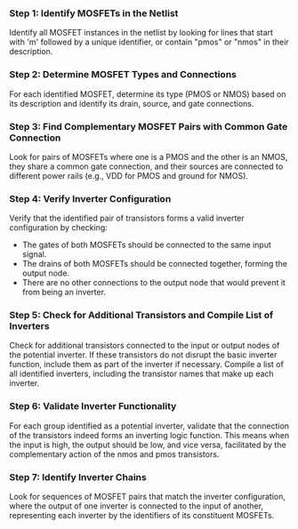 
### Step 1: Identify MOSFETs in the Netlist
Identify all MOSFET instances in the netlist by looking for lines that start with 'm' followed by a unique identifier, or contain "pmos" or "nmos" in their description.

### Step 2: Determine MOSFET Types and Connections
For each identified MOSFET, determine its type (PMOS or NMOS) based on its description and identify its drain, source, and gate connections.

### Step 3: Find Complementary MOSFET Pairs with Common Gate Connection
Look for pairs of MOSFETs where one is a PMOS and the other is an NMOS, they share a common gate connection, and their sources are connected to different power rails (e.g., VDD for PMOS and ground for NMOS).

### Step 4: Verify Inverter Configuration
Verify that the identified pair of transistors forms a valid inverter configuration by checking:
- The gates of both MOSFETs should be connected to the same input signal.
- The drains of both MOSFETs should be connected together, forming the output node.
- There are no other connections to the output node that would prevent it from being an inverter.

### Step 5: Check for Additional Transistors and Compile List of Inverters
Check for additional transistors connected to the input or output nodes of the potential inverter. If these transistors do not disrupt the basic inverter function, include them as part of the inverter if necessary. Compile a list of all identified inverters, including the transistor names that make up each inverter.

### Step 6: Validate Inverter Functionality
For each group identified as a potential inverter, validate that the connection of the transistors indeed forms an inverting logic function. This means when the input is high, the output should be low, and vice versa, facilitated by the complementary action of the nmos and pmos transistors.

### Step 7: Identify Inverter Chains
Look for sequences of MOSFET pairs that match the inverter configuration, where the output of one inverter is connected to the input of another, representing each inverter by the identifiers of its constituent MOSFETs.
